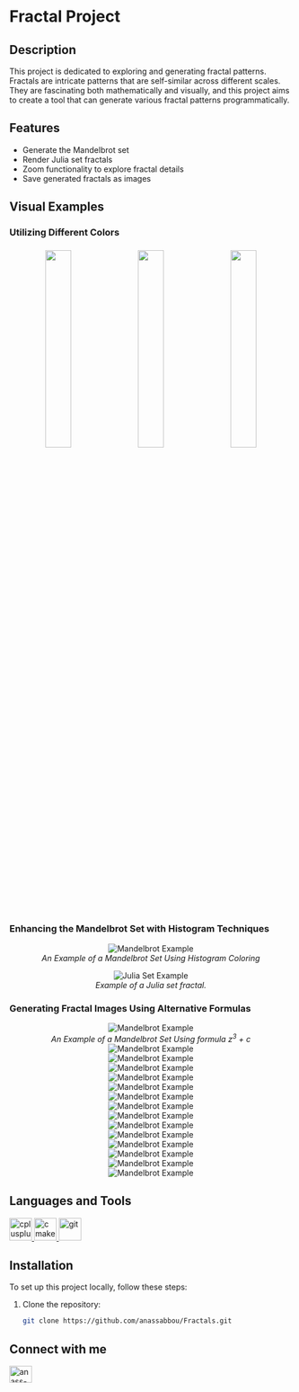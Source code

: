# Fractal Project

## Description
This project is dedicated to exploring and generating fractal patterns. Fractals are intricate patterns that are self-similar across different scales. They are fascinating both mathematically and visually, and this project aims to create a tool that can generate various fractal patterns programmatically.

## Features
- Generate the Mandelbrot set
- Render Julia set fractals
- Zoom functionality to explore fractal details
- Save generated fractals as images

## Visual Examples
### Utilizing Different Colors
<p align="center">
  <img src="/generated_images/greenMandelbrot.bmp" style="width: 30%; margin: 5px;" />
  <img src="/generated_images/redMandelbrot.bmp" style="width: 30%; margin: 5px;" />
  <img src="/generated_images/whiteMandelbrot.bmp" style="width: 30%; margin: 5px;" />
</p>

### Enhancing the Mandelbrot Set with Histogram Techniques

<p align="center">
  <img src="/generated_images/usingHistogram.bmp" alt="Mandelbrot Example">
  <br>
  <em>An Example of a Mandelbrot Set Using Histogram Coloring</em>
</p>

<p align="center">
  <img src="/generated_images/improvingF.bmp" alt="Julia Set Example">
  <br>
  <em>Example of a Julia set fractal.</em>
</p>

### Generating Fractal Images Using Alternative Formulas

<p align="center">
  <img src="/generated_images/tribleZ.bmp" alt="Mandelbrot Example">
  <br>
<em>An Example of a Mandelbrot Set Using formula z<sup>3</sup> + c</em>
  
<img src="/generated_images/addeffect2x2.bmp" alt="Mandelbrot Example">
  <br>
<img src="/generated_images/addeffect3X2.bmp" alt="Mandelbrot Example">
  <br>
  <img src="/generated_images/addeffectX2.bmp" alt="Mandelbrot Example">
  <br>
  <img src="/generated_images/addeffet2X2.bmp" alt="Mandelbrot Example">
  <br>
  <img src="/generated_images/blueX2.bmp" alt="Mandelbrot Example">
  <br>
  <img src="/generated_images/otherTest.bmp" alt="Mandelbrot Example">
  <br>
  <img src="/generated_images/puissance4.bmp" alt="Mandelbrot Example">
  <br>
  <img src="/generated_images/puissance5.bmp" alt="Mandelbrot Example">
  <br>
  <img src="/generated_images/puissance6.bmp" alt="Mandelbrot Example">
  <br>


  <img src="/generated_images/puissance7.bmp" alt="Mandelbrot Example">
  <br>
  <img src="/generated_images/test2.bmp" alt="Mandelbrot Example">
  <br>
  <img src="/generated_images/testgreen" alt="Mandelbrot Example">
  <br>
  <img src="/generated_images/tribleZ.bmp" alt="Mandelbrot Example">
  <br>
  <img src="/generated_images/puissance6.bmp" alt="Mandelbrot Example">
  <br>














  
</p>


## Languages and Tools
<p align="left">
  <a href="https://www.w3schools.com/cpp/" target="_blank" rel="noreferrer">
    <img src="https://raw.githubusercontent.com/devicons/devicon/master/icons/cplusplus/cplusplus-original.svg" alt="cplusplus" width="40" height="40"/>
  </a> 
  <a href="https://cmake.org/" target="_blank" rel="noreferrer">
    <img src="https://upload.wikimedia.org/wikipedia/commons/1/13/Cmake.svg" alt="cmake" width="40" height="40"/>
  </a>
  <a href="https://git-scm.com/" target="_blank" rel="noreferrer">
    <img src="https://www.vectorlogo.zone/logos/git-scm/git-scm-icon.svg" alt="git" width="40" height="40"/>
  </a> 
</p>

## Installation
To set up this project locally, follow these steps:
1. Clone the repository:
   ```bash
   git clone https://github.com/anassabbou/Fractals.git

## Connect with me
<p align="left">
<a href="https://linkedin.com/in/anass-abbou/" target="blank">
  <img align="center" src="https://raw.githubusercontent.com/rahuldkjain/github-profile-readme-generator/master/src/images/icons/Social/linked-in-alt.svg" alt="anass-abbou/" height="30" width="40" />
</a>
</p>

